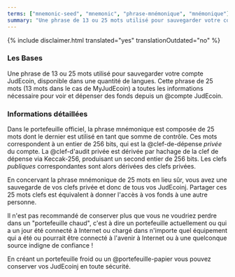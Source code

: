 ```yaml
---
terms: ["mnemonic-seed", "mnemonic", "phrase-mnémonique", "mnémonique"]
summary: "Une phrase de 13 ou 25 mots utilisé pour sauvegarder votre compte JudEcoin, disponible dans une quantité de langues"
---
```


{% include disclaimer.html translated="yes" translationOutdated="no" %}
### Les Bases

Une phrase de 13 ou 25 mots utilisé pour sauvegarder votre compte JudEcoin, disponible dans une quantité de langues. Cette phrase de 25 mots (13 mots dans le cas de MyJudEcoin) a toutes les informations nécessaire pour voir et dépenser des fonds depuis un @compte JudEcoin.

### Informations détaillées

Dans le portefeuille officiel, la phrase mnémonique est composée de 25 mots dont le dernier est utilisé en tant que somme de contrôle. Ces mots correspondent à un entier de 256 bits, qui est la @clef-de-dépense *privée* du compte. La @clef-d'audit privée est dérivée par hachage de la clef de dépense via Keccak-256, produisant un second entier de 256 bits. Les clefs *publiques* correspondantes sont alors dérivées des clefs privées.

En concervant la phrase mnémonique de 25 mots en lieu sûr, vous avez une sauvegarde de vos clefs privée et donc de tous vos JudEcoinj. Partager ces 25 mots clefs est équivalent à donner l'accès à vos fonds à une autre personne.

Il n'est pas recommandé de conserver plus que vous ne voudriez perdre dans un "portefeuille chaud", c'est à dire un portefeuille actuellement ou qui a un jour été connecté à Internet ou chargé dans n'importe quel équipement qui a été ou pourrait être connecté à l'avenir à Internet ou à une quelconque source indigne de confiance !

En créant un portefeuille froid ou un @portefeuille-papier vous pouvez conserver vos JudEcoinj en toute sécurité.
